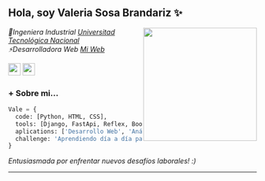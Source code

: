 <h2> Hola, soy Valeria Sosa Brandariz ✨</h2>
<img align='right' src="XXXXXXXXXXXXXXXXXXXXXXXXXXXXXXXXXXXXXXXXXXXXXXXXXXXXXXXXXXXXXXXXXXXXXXXX" width="230">
<p><em>	🔭Ingeniera Industrial <a href="http://www.utn.edu.ar">Universitad Tecnológica Nacional</a></br> ⚡Desarrolladora Web <a href="https://www.linkedin.com/in/valeria-sosa-brandariz-b7091b60/">Mi Web</a>
</em></p>

<p><a href="https://www.linkedin.com/in/valeria-sosa-brandariz-b7091b60/"><img src="https://img.shields.io/badge/linkedin-%230077B5.svg?&style=for-the-badge&logo=linkedin&logoColor=white" height=25></a> <a href="https://www.instagram.com/vsosabrandariz/"><img src="https://img.shields.io/badge/instagram-%23E4405F.svg?&style=for-the-badge&logo=instagram&logoColor=white" height=25></a> 
</p>

### + Sobre mi...  

```python
Vale = {
  code: [Python, HTML, CSS],
  tools: [Django, FastApi, Reflex, Bootstrap,],
  aplications: ['Desarrollo Web', 'Análisis de Datos']
  challenge: 'Aprendiendo día a día para perfeccionar y ampliar mis conocimientos de programación'
}
```

<em>Entusiasmada por enfrentar nuevos desafíos laborales! :)</em>

---

